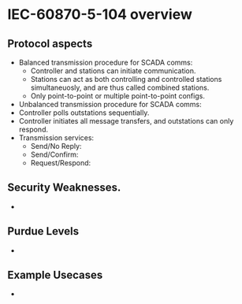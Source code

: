 # IEC-60870-5-104 overview

## Protocol aspects
- Balanced transmission procedure for SCADA comms:
  - Controller and stations can initiate communication.
  - Stations can act as both controlling and controlled stations simultaneuosly, and are thus called combined stations.
  - Only point-to-point or multiple point-to-point configs.  
-  Unbalanced transmission procedure for SCADA comms:
  - Controller polls outstations sequentially.
  - Controller initiates all message transfers, and outstations can only respond.
- Transmission services:
  - Send/No Reply:
  - Send/Confirm:
  - Request/Respond:  

## Security Weaknesses.
- 

## Purdue Levels
- 

## Example Usecases
- 
